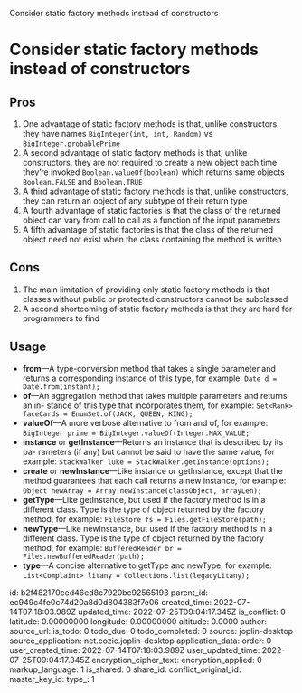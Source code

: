 Consider static factory methods instead of constructors

# Consider static factory methods instead of constructors

## Pros
1. One advantage of static factory methods is that, unlike constructors, they have names
`BigInteger(int, int, Random)` vs
`BigInteger.probablePrime`
2. A second advantage of static factory methods is that, unlike constructors, they are not required to create a new object each time they’re invoked
`Boolean.valueOf(boolean)` which returns same objects `Boolean.FALSE` and `Boolean.TRUE`
3. A third advantage of static factory methods is that, unlike constructors, they can return an object of any subtype of their return type
4. A fourth advantage of static factories is that the class of the returned
object can vary from call to call as a function of the input parameters
5. A fifth advantage of static factories is that the class of the returned object
need not exist when the class containing the method is written

## Cons
1. The main limitation of providing only static factory methods is that
classes without public or protected constructors cannot be subclassed
2. A second shortcoming of static factory methods is that they are hard for
programmers to find

## Usage
- **from**—A type-conversion method that takes a single parameter and returns a
corresponding instance of this type, for example:
`Date d = Date.from(instant);`
- **of**—An aggregation method that takes multiple parameters and returns an in-
stance of this type that incorporates them, for example:
`Set<Rank> faceCards = EnumSet.of(JACK, QUEEN, KING);`
- **valueOf**—A more verbose alternative to from and of, for example:
`BigInteger prime = BigInteger.valueOf(Integer.MAX_VALUE;`
- **instance** or **getInstance**—Returns an instance that is described by its pa-
rameters (if any) but cannot be said to have the same value, for example:
`StackWalker luke = StackWalker.getInstance(options);`
- **create** or **newInstance**—Like instance or getInstance, except that the
method guarantees that each call returns a new instance, for example:
`Object newArray = Array.newInstance(classObject, arrayLen);`
- **getType**—Like getInstance, but used if the factory method is in a different
class. Type is the type of object returned by the factory method, for example:
`FileStore fs = Files.getFileStore(path);`
- **newType**—Like newInstance, but used if the factory method is in a different
class. Type is the type of object returned by the factory method, for example:
`BufferedReader br = Files.newBufferedReader(path);`
- **type**—A concise alternative to getType and newType, for example:
`List<Complaint> litany = Collections.list(legacyLitany);`

id: b2f482170ced46ed8c7920bc92565193
parent_id: ec949c4fe0c74d20a8d0d804383f7e06
created_time: 2022-07-14T07:18:03.989Z
updated_time: 2022-07-25T09:04:17.345Z
is_conflict: 0
latitude: 0.00000000
longitude: 0.00000000
altitude: 0.0000
author: 
source_url: 
is_todo: 0
todo_due: 0
todo_completed: 0
source: joplin-desktop
source_application: net.cozic.joplin-desktop
application_data: 
order: 0
user_created_time: 2022-07-14T07:18:03.989Z
user_updated_time: 2022-07-25T09:04:17.345Z
encryption_cipher_text: 
encryption_applied: 0
markup_language: 1
is_shared: 0
share_id: 
conflict_original_id: 
master_key_id: 
type_: 1